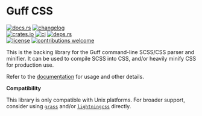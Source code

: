 # Guff CSS

[![docs.rs](https://img.shields.io/docsrs/guff_css.svg?style=flat-square&label=docs.rs)](https://docs.rs/guff_css/)
[![changelog](https://img.shields.io/crates/v/guff_css.svg?style=flat-square&label=changelog&color=9b59b6)](https://github.com/Blobfolio/guff/blob/master/guff_css/CHANGELOG.md)<br>
[![crates.io](https://img.shields.io/crates/v/guff_css.svg?style=flat-square&label=crates.io)](https://crates.io/crates/guff_css)
[![ci](https://img.shields.io/github/actions/workflow/status/Blobfolio/guff/ci.yaml?style=flat-square&label=ci)](https://github.com/Blobfolio/guff/actions)
[![deps.rs](https://deps.rs/crate/guff_css/latest/status.svg?style=flat-square&label=deps.rs)](https://deps.rs/crate/guff_css/)<br>
[![license](https://img.shields.io/badge/license-wtfpl-ff1493?style=flat-square)](https://en.wikipedia.org/wiki/WTFPL)
[![contributions welcome](https://img.shields.io/badge/PRs-welcome-brightgreen.svg?style=flat-square&label=contributions)](https://github.com/Blobfolio/guff/issues)

This is the backing library for the Guff command-line SCSS/CSS parser and minifier. It can be used to compile SCSS into CSS, and/or heavily minify CSS for production use.

Refer to the [documentation](https://docs.rs/guff_css/) for usage and other details.

**Compatibility**

This library is only compatible with Unix platforms. For broader support, consider using [`grass`](https://crates.io/crates/grass) and/or [`lightningcss`](https://crates.io/crates/lightningcss) directly.
